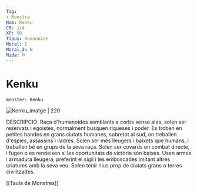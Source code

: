 ```yaml
---
Tag:
- Monstre
Nom: Kenku
CR: 1/4
XP: 50
Tipus: Humanoide
Moral: C
Moral_2: N
Mida: M
---
```

# Kenku

```statblock
monster: Kenku
```

![Kenku_imatge | 220](https://static.wikia.nocookie.net/forgottenrealms/images/b/b8/Kenku_5e.jpg/revision/latest?cb=20220407203219)

DESCRIPCIÓ: 
Raça d'humanoides semblants a corbs sense ales, solen ser reservats i egoistes, normalment busquen riqueses i poder. Es troben en petites bandes en grans ciutats humanes, sobretot al sud, on treballen d'espies, assassins i lladres. Solen ser més lleugers i baixets que humans, i treballen bé en grups de la seva raça. Solen ser covards en combat directe, i fugen o es rendeixen si les oportunitats de victòria són baixes. Usen armes i armadura lleugera, preferint el sigil i les emboscades imitant altres criatures amb la seva veu. Solen tenir nius prop de ciutats grans o terres civilitzades.

[[Taula de Monstres]]